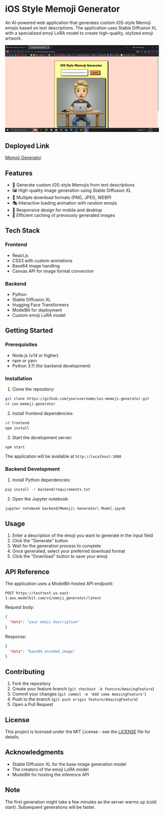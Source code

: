 # iOS Style Memoji Generator

An AI-powered web application that generates custom iOS-style Memoji emojis based on text descriptions. The application uses Stable Diffusion XL with a specialized emoji LoRA model to create high-quality, stylized emoji artwork.

![App Screenshot](frontend/public/app-screenshot.png)

## Deployed Link

[Memoji Generator](https://ios-memoji-generator.vercel.app/)

## Features

- 🎨 Generate custom iOS-style Memojis from text descriptions
- 🖼️ High-quality image generation using Stable Diffusion XL
- 💾 Multiple download formats (PNG, JPEG, WEBP)
- 🎭 Interactive loading animation with random emojis
- 📱 Responsive design for mobile and desktop
- 🚀 Efficient caching of previously generated images

## Tech Stack

### Frontend
- React.js
- CSS3 with custom animations
- Base64 image handling
- Canvas API for image format conversion

### Backend
- Python
- Stable Diffusion XL
- Hugging Face Transformers
- ModelBit for deployment
- Custom emoji LoRA model

## Getting Started

### Prerequisites
- Node.js (v14 or higher)
- npm or yarn
- Python 3.11 (for backend development)

### Installation

1. Clone the repository:
```bash
git clone https://github.com/yourusername/ios-memoji-generator.git
cd ios-memoji-generator
```

2. Install frontend dependencies:
```bash
cd frontend
npm install
```

3. Start the development server:
```bash
npm start
```

The application will be available at `http://localhost:3000`

### Backend Development

1. Install Python dependencies:
```bash
pip install -r backend/requirements.txt
```

2. Open the Jupyter notebook:
```bash
jupyter notebook backend/Memoji\ Generator\ Model.ipynb
```

## Usage

1. Enter a description of the emoji you want to generate in the input field
2. Click the "Generate" button
3. Wait for the generation process to complete
4. Once generated, select your preferred download format
5. Click the "Download" button to save your emoji

## API Reference

The application uses a ModelBit-hosted API endpoint:
```
POST https://testtest.us-east-1.aws.modelbit.com/v1/emoji_generator/latest
```

Request body:
```json
{
  "data": "your emoji description"
}
```

Response:
```json
{
  "data": "base64_encoded_image"
}
```

## Contributing

1. Fork the repository
2. Create your feature branch (`git checkout -b feature/AmazingFeature`)
3. Commit your changes (`git commit -m 'Add some AmazingFeature'`)
4. Push to the branch (`git push origin feature/AmazingFeature`)
5. Open a Pull Request

## License

This project is licensed under the MIT License - see the [LICENSE](LICENSE) file for details.

## Acknowledgments

- Stable Diffusion XL for the base image generation model
- The creators of the emoji LoRA model
- ModelBit for hosting the inference API

## Note

The first generation might take a few minutes as the server warms up (cold start). Subsequent generations will be faster.
